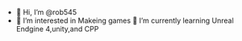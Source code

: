 - 👋 Hi, I’m @rob545
- 👀 I’m interested in Makeing games
🌱 I’m currently learning Unreal Endgine 4,unity,and CPP

<!---
rob545/rob545 is a ✨ special ✨ repository because its `README.md` (this file) appears on your GitHub profile.
You can click the Preview link to take a look at your changes.
--->
